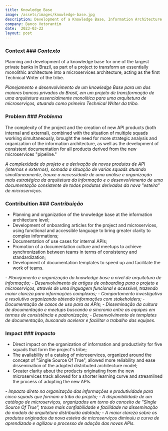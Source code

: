 ```yaml
---
title: Knowledge Base
image: /assets/images/knowledge-base.jpg
description: Development of a Knowledge Base, Information Architecture Design.
company: Banco Votorantim
date:  2023-03-22
layout: post
---
```


### Context ### *Contexto*

Planning and development of a knowledge base for one of the largest private banks in Brazil, as part of a project to transform an essentially monolithic architecture into a microservices architecture, acting as the first Technical Writer of the tribe.

*Planejamento e desenvolvimento de um knowledge Base para um dos maiores bancos privados do Brasil, em um projeto de transformação de uma arquitetura essencialmente monolítica para uma arquitetura de microserviços, atuando como primeiro Technical Writer da tribo.*


### Problem ### *Problema*

The complexity of the project and the creation of new API products (both internal and external), combined with the situation of multiple squads working simultaneously, brought the need for more strategic analysis and organization of the information architecture, as well as the development of consistent documentation for all products derived from the new microservices "pipeline."

*A complexidade do projeto e a derivação de novos produtos de API (internos e externos), somada a situação de varias squads atuando simultaneamente,  trouxe a necessidade de uma análise e organização mais estratégica da arquitetura da informação e o desenvolvimento de uma documentação consistente de todos produtos derivados da nova "esteira" de microserviços.*


### Contribuition ### *Contribuição*

- Planning and organization of the knowledge base at the information architecture level;
- Development of onboarding articles for the project and microservices, using functional and accessible language to bring greater clarity to complex informations;
- Documentation of use cases for internal APIs;
- Promotion of a documentation culture and meetups to achieve synchronization between teams in terms of consistency and standardization;
- Development of documentation templates to speed up and facilitate the work of teams.

*- Planejamento e organização do knowledge base a nível de arquitetura de informação;*
*- Desenvolvimento de artigos de onboarding para o projeto e microserviços, através de uma linguagem funcional e acessível, trazendo maior clareza para informações complexas;*
*- Comportamento investigativo e resolutivo organizando obtendo informações com stakeholders;*
*- Documentação de casos de uso para as APIs;*
*- Disseminação da cultura de documentação e meetups buscando a sincronia entre as equipes em termos de consistência e padronização;*
*- Desenvolvimento de templates de documentação, buscando acelerar e facilitar o trabalho das equipes.*

### Impact ### *Impacto*

- Direct impact on the organization of information and productivity for five squads that form the project's tribe;
- The availability of a catalog of microservices, organized around the concept of "Single Source Of True", allowed more reliability and ease dissemination of the adopted distributed architecture model;
- Greater clarity about the products originating from the new microservices track allowed for a shorter learning curve and streamlined the process of adopting the new APIs.

*- Impacto direto na organização das informações e produtividade para cinco squads que formam a tribo do projeto;*
*- A disponibilidade de um catálogo de microserviços, organizados em torno do conceito de "Single Source Of True", trouxe mais confiabilidade e facilidade na disseminação do modelo de arquitetura distribuída adotado;*
*- A maior clareza sobre os produtos originados da nova esteira de microserviços diminuiu a curva de aprendizado e agilizou o processo de adoção das novas APIs.*


<!--
<canvas id="myChart" width="400" height="200"></canvas>
<script>
var ctx = document.getElementById("myChart");
var myChart = new Chart(ctx, {
    type: 'bar',
    data: {
        labels: ["Red", "Blue", "Yellow", "Green", "Purple", "Orange"],
        datasets: [{
            label: 'Colors',
            data: [6, 5, 4, 3, 2, 1],
            backgroundColor: [
                'rgba(255, 99, 132, 0.2)',
                'rgba(54, 162, 235, 0.2)',
                'rgba(255, 206, 86, 0.2)',
                'rgba(75, 192, 192, 0.2)',
                'rgba(153, 102, 255, 0.2)',
                'rgba(255, 159, 64, 0.2)'
            ],
            borderColor: [
                'rgba(255,99,132,1)',
                'rgba(54, 162, 235, 1)',
                'rgba(255, 206, 86, 1)',
                'rgba(75, 192, 192, 1)',
                'rgba(153, 102, 255, 1)',
                'rgba(255, 159, 64, 1)'
            ],
            borderWidth: 1
        }]
    },
    options: {
        scales: {
            yAxes: [{
                ticks: {
                    beginAtZero:true
                }
            }]
        }
    }
});
</script>
-->